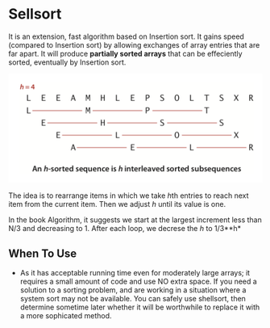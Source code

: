 # Sellsort

It is an extension, fast algorithm based on Insertion sort. It gains speed (compared to Insertion sort) by allowing exchanges of array entries that are far apart.
It will produce **partially sorted arrays** that can be effeciently sorted, eventually by Insertion sort.

![](README-2020-04-09-22-10-59.png)

The idea is to rearrange items in which we take *h*th entries to reach next item from the current item.
Then we adjust *h* until its value is one.


In the book Algorithm, it suggests we start at the largest increment less than N/3 and decreasing to 1. 
After each loop, we decrese the *h* to 1/3**h*

## When To Use
- As it has acceptable running time even for moderately large arrays; it requires a small amount of code
  and use NO extra space. If you need a solution to a sorting problem, and are working in a situation where a system
  sort may not be available. You can safely use shellsort, then determine sometime later whether it will be worthwhile to replace it
  with a more sophicated method.
